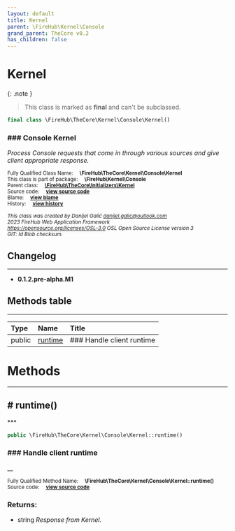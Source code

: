 ```yaml
---
layout: default
title: Kernel
parent: \FireHub\Kernel\Console
grand_parent: TheCore v0.2
has_children: false
---
```


<link rel="stylesheet" type="text/css" href="/css/style.css" />

# Kernel

{: .note }
> This class is marked as **final** and can't be subclassed.


```php
final class \FireHub\TheCore\Kernel\Console\Kernel()
```

### ### Console Kernel

_Process Console requests that come in through various sources
and give client appropriate response._

<sub>Fully Qualified Class Name:  **\FireHub\TheCore\Kernel\Console\Kernel**</sub><br>
<sub>This class is part of package:  **\FireHub\Kernel\Console**</sub><br>
<sub>Parent class:  **[\FireHub\TheCore\Initializers\Kernel](/thecore/v0.2\FireHub\TheCore\Initializers\Kernel)**</sub><br>
<sub>Source code:  **[view source code](https://github.com/The-FireHub-Project/TheCore/blob/v1.0/src/kernel/console/firehub.Kernel.php#L26)**</sub><br>
<sub>Blame:  **[view blame](https://github.com/The-FireHub-Project/TheCore/blame/v1.0/src/kernel/console/firehub.Kernel.php)**</sub><br>
<sub>History:  **[view history](https://github.com/The-FireHub-Project/TheCore/commits/v1.0/src/kernel/console/firehub.Kernel.php)**</sub><br>

<sub>_This class was created by Danijel Galić <danijel.galic@outlook.com>_</sub><br>
<sub>_2023 FireHub Web Application Framework_</sub><br>
<sub>_<https://opensource.org/licenses/OSL-3.0> OSL Open Source License version 3_</sub><br>
<sub>_GIT: $Id$ Blob checksum._</sub><br>

## Changelog
***

* **0.1.2.pre-alpha.M1** 


## Methods table
***

| Type  | Name  | Title |
| :---  | :---  | :---  |
|public |<a href="#runtime()">runtime</a>|### Handle client runtime|


# Methods
***


<h2><a name="runtime()"># runtime()</a></h2>
***

```php
public \FireHub\TheCore\Kernel\Console\Kernel::runtime()
```

### ### Handle client runtime

__

<sub>Fully Qualified Method Name:  **\FireHub\TheCore\Kernel\Console\Kernel::runtime()**</sub><br>
<sub>Source code:  **[view source code](https://github.com/The-FireHub-Project/TheCore/blob/v1.0/src/kernel/console/firehub.Kernel.php#L31)**</sub><br>


### Returns:

* string _Response from Kernel._


